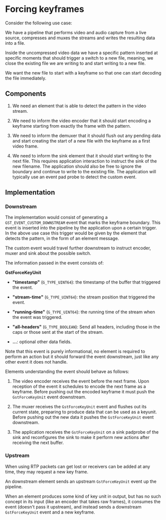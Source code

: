 # Forcing keyframes

Consider the following use case:

We have a pipeline that performs video and audio capture from a live
source, compresses and muxes the streams and writes the resulting data
into a file.

Inside the uncompressed video data we have a specific pattern inserted
at specific moments that should trigger a switch to a new file, meaning,
we close the existing file we are writing to and start writing to a new
file.

We want the new file to start with a keyframe so that one can start
decoding the file immediately.

## Components

1)  We need an element that is able to detect the pattern in the video
    stream.

2)  We need to inform the video encoder that it should start encoding a
    keyframe starting from exactly the frame with the pattern.

3)  We need to inform the demuxer that it should flush out any pending
    data and start creating the start of a new file with the keyframe as
    a first video frame.

4)  We need to inform the sink element that it should start writing to
    the next file. This requires application interaction to instruct the
    sink of the new filename. The application should also be free to
    ignore the boundary and continue to write to the existing file. The
    application will typically use an event pad probe to detect the
    custom event.

## Implementation

### Downstream

The implementation would consist of generating a `GST_EVENT_CUSTOM_DOWNSTREAM`
event that marks the keyframe boundary. This event is inserted into the
pipeline by the application upon a certain trigger. In the above use case
this trigger would be given by the element that detects the pattern, in the
form of an element message.

The custom event would travel further downstream to instruct encoder,
muxer and sink about the possible switch.

The information passed in the event consists of:

**GstForceKeyUnit**

 - **"timestamp"** (`G_TYPE_UINT64`): the timestamp of the buffer that
   triggered the event.

 - **"stream-time"** (`G_TYPE_UINT64`): the stream position that triggered the event.

 - **"running-time"** (`G_TYPE_UINT64`): the running time of the stream when
   the event was triggered.

 - **"all-headers"** (`G_TYPE_BOOLEAN`): Send all headers, including
   those in the caps or those sent at the start of the stream.

 - **...**: optional other data fields.

Note that this event is purely informational, no element is required to
perform an action but it should forward the event downstream, just like
any other event it does not handle.

Elements understanding the event should behave as follows:

1)  The video encoder receives the event before the next frame. Upon
    reception of the event it schedules to encode the next frame as a
    keyframe. Before pushing out the encoded keyframe it must push the
    `GstForceKeyUnit` event downstream.

2)  The muxer receives the `GstForceKeyUnit` event and flushes out its
    current state, preparing to produce data that can be used as a
    keyunit. Before pushing out the new data it pushes the
    `GstForceKeyUnit` event downstream.

3)  The application receives the `GstForceKeyUnit` on a sink padprobe of
    the sink and reconfigures the sink to make it perform new actions
    after receiving the next buffer.

### Upstream

When using RTP packets can get lost or receivers can be added at any
time, they may request a new key frame.

An downstream element sends an upstream `GstForceKeyUnit` event up the
pipeline.

When an element produces some kind of key unit in output, but has no
such concept in its input (like an encoder that takes raw frames), it
consumes the event (doesn't pass it upstream), and instead sends a
downstream `GstForceKeyUnit` event and a new keyframe.
